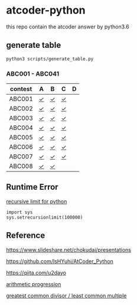 # atcoder-python
this repo contain the atcoder answer by python3.6


## generate table
```
python3 scripts/generate_table.py
```

### ABC001 - ABC041


|contest | A | B | C | D |
|:---:|:---:|:---:|:---:|:---:|
|ABC001|[&check;](ABC/ABC001/A.py)|[&check;](ABC/ABC001/B.py)|[&check;](ABC/ABC001/C.py)|
|ABC002|[&check;](ABC/ABC002/A.py)|[&check;](ABC/ABC002/B.py)|[&check;](ABC/ABC002/C.py)|
|ABC003|[&check;](ABC/ABC003/A.py)|[&check;](ABC/ABC003/B.py)|[&check;](ABC/ABC003/C.py)|
|ABC004|[&check;](ABC/ABC004/A.py)|[&check;](ABC/ABC004/B.py)|[&check;](ABC/ABC004/C.py)|
|ABC005|[&check;](ABC/ABC005/A.py)|[&check;](ABC/ABC005/B.py)|[&check;](ABC/ABC005/C.py)|
|ABC006|[&check;](ABC/ABC006/A.py)|[&check;](ABC/ABC006/B.py)|[&check;](ABC/ABC006/C.py)|
|ABC007|[&check;](ABC/ABC007/A.py)|[&check;](ABC/ABC007/B.py)|[&check;](ABC/ABC007/C.py)|
|ABC008|[&check;](ABC/ABC008/A.py)|[&check;](ABC/ABC008/B.py)|


## Runtime Error

[recursive limit for python](https://qiita.com/drken/items/e77685614f3c6bf86f44)
```
import sys
sys.setrecursionlimit(100000)
```

## Reference
https://www.slideshare.net/chokudai/presentations

https://github.com/IsHYuhi/AtCoder_Python

https://qiita.com/u2dayo

[arithmetic progression](https://anotools.com/python/775/)

[greatest common divisor / least common multiple](https://ictsr4.com/py/m0150.html)